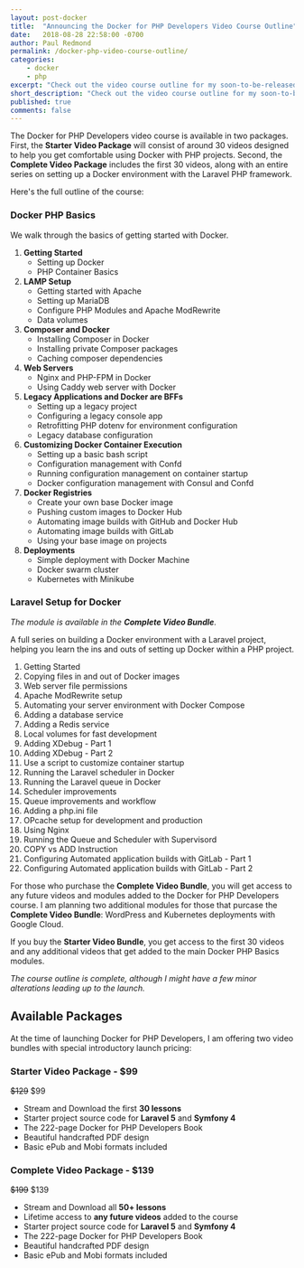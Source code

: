 ```yaml
---
layout: post-docker
title:  "Announcing the Docker for PHP Developers Video Course Outline"
date:   2018-08-28 22:58:00 -0700
author: Paul Redmond
permalink: /docker-php-video-course-outline/
categories:
    - docker
    - php
excerpt: "Check out the video course outline for my soon-to-be-released video course Docker for PHP Developers."
short_description: "Check out the video course outline for my soon-to-be-released video course Docker for PHP Developers."
published: true
comments: false
---
```


The Docker for PHP Developers video course is available in two packages. First, the __Starter Video Package__ will consist of around 30 videos designed to help you get comfortable using Docker with PHP projects. Second, the __Complete Video Package__ includes the first 30 videos, along with an entire series on setting up a Docker environment with the Laravel PHP framework.

Here's the full outline of the course:

### Docker PHP Basics

We walk through the basics of getting started with Docker.

1. __Getting Started__
    * Setting up Docker
    * PHP Container Basics
2. __LAMP Setup__
    * Getting started with Apache
    * Setting up MariaDB
    * Configure PHP Modules and Apache ModRewrite
    * Data volumes
3. __Composer and Docker__
    * Installing Composer in Docker
    * Installing private Composer packages
    * Caching composer dependencies
4. __Web Servers__
    * Nginx and PHP-FPM in Docker
    * Using Caddy web server with Docker 
5. __Legacy Applications and Docker are BFFs__
    * Setting up a legacy project
    * Configuring a legacy console app
    * Retrofitting PHP dotenv for environment configuration
    * Legacy database configuration
6. __Customizing Docker Container Execution__
    * Setting up a basic bash script
    * Configuration management with Confd
    * Running configuration management on container startup
    * Docker configuration management with Consul and Confd
7. __Docker Registries__
    * Create your own base Docker image
    * Pushing custom images to Docker Hub
    * Automating image builds with GitHub and Docker Hub
    * Automating image builds with GitLab
    * Using your base image on projects
8. __Deployments__
    * Simple deployment with Docker Machine
    * Docker swarm cluster
    * Kubernetes with Minikube

### Laravel Setup for Docker

*The module is available in the __Complete Video Bundle__.*

A full series on building a Docker environment with a Laravel project, helping you learn the ins and outs of setting up Docker within a PHP project.

1. Getting Started
2. Copying files in and out of Docker images
3. Web server file permissions
4. Apache ModRewrite setup
5. Automating your server environment with Docker Compose
6. Adding a database service
7. Adding a Redis service
8. Local volumes for fast development
9. Adding XDebug - Part 1
10. Adding XDebug - Part 2
11. Use a script to customize container startup
12. Running the Laravel scheduler in Docker
13. Running the Laravel queue in Docker
14. Scheduler improvements
15. Queue improvements and workflow
16. Adding a php.ini file
17. OPcache setup for development and production
18. Using Nginx
19. Running the Queue and Scheduler with Supervisord
20. COPY vs ADD Instruction
21. Configuring Automated application builds with GitLab - Part 1
22. Configuring Automated application builds with GitLab - Part 2

For those who purchase the __Complete Video Bundle__, you will get access to any future videos and modules added to the Docker for PHP Developers course. I am planning two additional modules for those that purcase the __Complete Video Bundle__: WordPress and Kubernetes deployments with Google Cloud.

If you buy the __Starter Video Bundle__, you get access to the first 30 videos and any additional videos that get added to the main Docker PHP Basics modules.

*The course outline is complete, although I might have a few minor alterations leading up to the launch.*

## Available Packages

At the time of launching Docker for PHP Developers, I am offering two video bundles with special introductory launch pricing:

### Starter Video Package - $99

~~$129~~ $99

* Stream and Download the first __30 lessons__
* Starter project source code for __Laravel 5__ and __Symfony 4__
* The 222-page Docker for PHP Developers Book
* Beautiful handcrafted PDF design
* Basic ePub and Mobi formats included

### Complete Video Package - $139

~~$199~~ $139

* Stream and Download all __50+ lessons__
* Lifetime access to __any future videos__ added to the course
* Starter project source code for __Laravel 5__ and __Symfony 4__
* The 222-page Docker for PHP Developers Book
* Beautiful handcrafted PDF design
* Basic ePub and Mobi formats included
